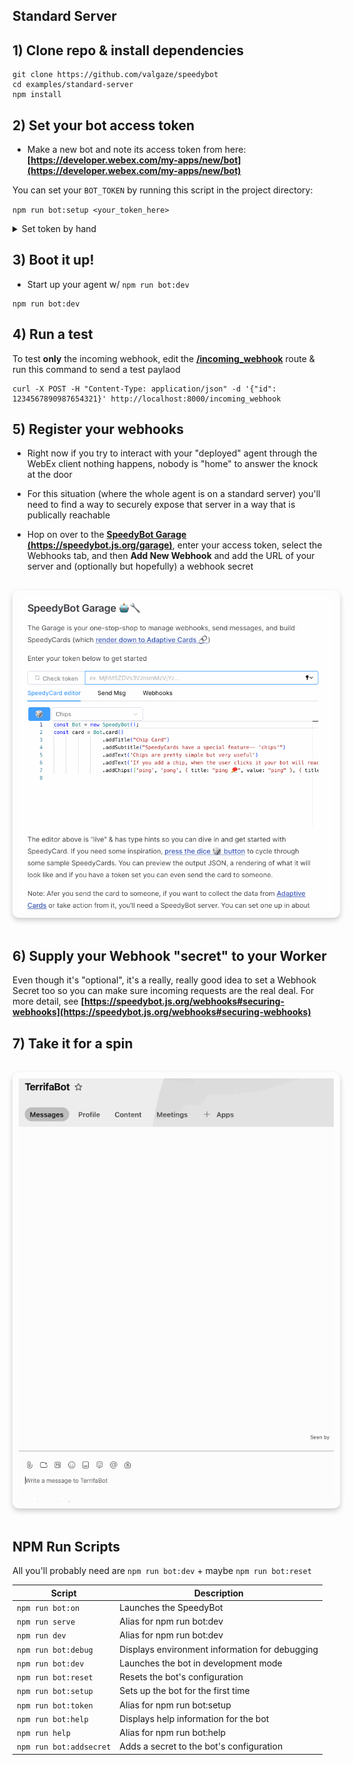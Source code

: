 ## Standard Server

## 1) Clone repo & install dependencies

```
git clone https://github.com/valgaze/speedybot
cd examples/standard-server
npm install
```

## 2) Set your bot access token

- Make a new bot and note its access token from here: **[https://developer.webex.com/my-apps/new/bot](https://developer.webex.com/my-apps/new/bot)**

You can set your `BOT_TOKEN` by running this script in the project directory:

`npm run bot:setup <your_token_here>`

<details><summary>Set token by hand</summary>

Copy the file **[.env.example](.env.example)** as `.env` in the root of your project and save your access token under the `BOT_TOKEN` field, ex

```
BOT_TOKEN=__REPLACE__ME__
```

</details>

## 3) Boot it up!

- Start up your agent w/ `npm run bot:dev`

```
npm run bot:dev
```

## 4) Run a test

To test **only** the incoming webhook, edit the **[/incoming_webhook](./src/index.ts)** route & run this command to send a test paylaod

```
curl -X POST -H "Content-Type: application/json" -d '{"id": 1234567890987654321}' http://localhost:8000/incoming_webhook
```

## 5) Register your webhooks

- Right now if you try to interact with your "deployed" agent through the WebEx client nothing happens, nobody is "home" to answer the knock at the door

- For this situation (where the whole agent is on a standard server) you'll need to find a way to securely expose that server in a way that is publically reachable

- Hop on over to the **[SpeedyBot Garage (https://speedybot.js.org/garage)](https://speedybot.js.org/garage)**, enter your access token, select the Webhooks tab, and then **Add New Webhook** and add the URL of your server and (optionally but hopefully) a webhook secret

<img src="https://raw.githubusercontent.com/valgaze/speedybot-utils/main/assets/various/webhook_steps.gif" 
   :style="{ filter: isDark ? 'invert(1)' : 'none' }"
    style="
      margin: 1rem 0px;
      display: inline-block;
      max-width: 100%;
      height: auto;
      border-radius: 10px;
      box-shadow: 0 4px 8px rgba(0, 0, 0, 0.2);
      padding: 10px;
    "/>

## 6) Supply your Webhook "secret" to your Worker

Even though it's "optional", it's a really, really good idea to set a Webhook Secret too so you can make sure incoming requests are the real deal. For more detail, see **[https://speedybot.js.org/webhooks#securing-webhooks](https://speedybot.js.org/webhooks#securing-webhooks)**

## 7) Take it for a spin

<img src="https://raw.githubusercontent.com/valgaze/speedybot-utils/main/assets/various/first_spin.gif" 
   :style="{ filter: isDark ? 'invert(1)' : 'none' }"
    style="
      margin: 1rem 0px;
      display: inline-block;
      max-width: 100%;
      height: auto;
      border-radius: 10px;
      box-shadow: 0 4px 8px rgba(0, 0, 0, 0.2);
      padding: 10px;
    "/>

## NPM Run Scripts

All you'll probably need are `npm run bot:dev` + maybe `npm run bot:reset`

| Script                  | Description                                    |
| ----------------------- | ---------------------------------------------- |
| `npm run bot:on`        | Launches the SpeedyBot                         |
| `npm run serve`         | Alias for npm run bot:dev                      |
| `npm run dev`           | Alias for npm run bot:dev                      |
| `npm run bot:debug`     | Displays environment information for debugging |
| `npm run bot:dev`       | Launches the bot in development mode           |
| `npm run bot:reset`     | Resets the bot's configuration                 |
| `npm run bot:setup`     | Sets up the bot for the first time             |
| `npm run bot:token`     | Alias for npm run bot:setup                    |
| `npm run bot:help`      | Displays help information for the bot          |
| `npm run help`          | Alias for npm run bot:help                     |
| `npm run bot:addsecret` | Adds a secret to the bot's configuration       |

<script setup>
import { useData } from 'vitepress'
import { useCustomStore } from "./../../.vitepress/util/store";
const { isDark } = useData()
const store = useCustomStore()
</script>
